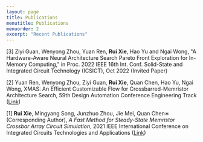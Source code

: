 ```yaml
---
layout: page
title: Publications
menutitle: Publications
menuorder: 2
excerpt: "Recent Publications"
---
```

[3] Ziyi Guan, Wenyong Zhou, Yuan Ren, **Rui Xie**, Hao Yu and Ngai Wong, "A Hardware-Aware Neural Architecture Search Pareto Front Exploration for In-Memory Computing," in Proc. 2022 IEEE 16th Int. Conf. Solid-State and Integrated Circuit Technology (ICSICT), Oct 2022 (Invited Paper)

[2] Yuan Ren, Wenyong Zhou, Ziyi Guan, **Rui Xie**, Quan Chen, Hao Yu, Ngai Wong, XMAS: An Efficient Customizable Flow for Crossbarred-Memristor Architecture Search, 59th Design Automation Conference Engineering Track ([Link](https://59dac.conference-program.com/presentation/?id=ETPOST157&sess=sess187))

[1] **Rui Xie**, Mingyang Song, Junzhuo Zhou, Jie Mei, Quan Chen∗ (Corresponding Author), *A Fast Method for Steady-State Memristor Crossbar Array Circuit Simulation*, 2021 IEEE International Conference on Integrated Circuits Technologies and Applications ([Link](https://ieeexplore.ieee.org/document/9661817))




